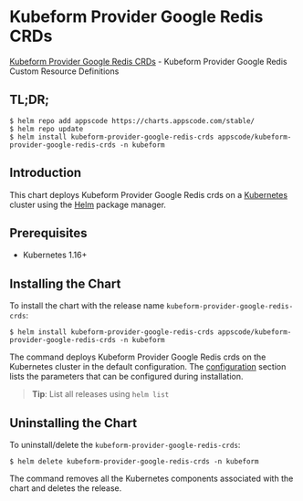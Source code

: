 # Kubeform Provider Google Redis CRDs

[Kubeform Provider Google Redis CRDs](https://github.com/kubeform) - Kubeform Provider Google Redis Custom Resource Definitions

## TL;DR;

```console
$ helm repo add appscode https://charts.appscode.com/stable/
$ helm repo update
$ helm install kubeform-provider-google-redis-crds appscode/kubeform-provider-google-redis-crds -n kubeform
```

## Introduction

This chart deploys Kubeform Provider Google Redis crds on a [Kubernetes](http://kubernetes.io) cluster using the [Helm](https://helm.sh) package manager.

## Prerequisites

- Kubernetes 1.16+

## Installing the Chart

To install the chart with the release name `kubeform-provider-google-redis-crds`:

```console
$ helm install kubeform-provider-google-redis-crds appscode/kubeform-provider-google-redis-crds -n kubeform
```

The command deploys Kubeform Provider Google Redis crds on the Kubernetes cluster in the default configuration. The [configuration](#configuration) section lists the parameters that can be configured during installation.

> **Tip**: List all releases using `helm list`

## Uninstalling the Chart

To uninstall/delete the `kubeform-provider-google-redis-crds`:

```console
$ helm delete kubeform-provider-google-redis-crds -n kubeform
```

The command removes all the Kubernetes components associated with the chart and deletes the release.


